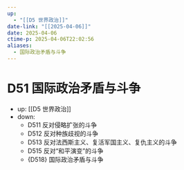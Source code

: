 ```yaml
---
up:
  - "[[D5 世界政治]]"
date-link: "[[2025-04-06]]"
date: 2025-04-06
ctime-p: 2025-04-06T22:02:56
aliases:
  - 国际政治矛盾与斗争
---
```


# D51 国际政治矛盾与斗争

- up: [[D5 世界政治]]
- down:	
	- D511 反对侵略扩张的斗争
	- D512 反对种族歧视的斗争
	- D513 反对法西斯主义、复活军国主义、复仇主义的斗争
	- D515 反对“和平演变”的斗争
	- {D518} 国际政治矛盾与斗争
	
